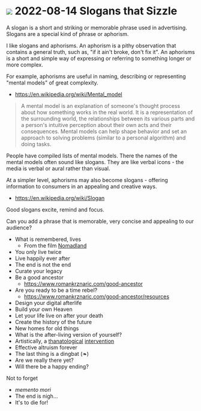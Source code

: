 # [![](https://pushme-pullyou.github.io/tootoo-2022/assets/icons/mark-github.svg )]( https://github.com/evereverland/2022/blob/main/pages/journal.md "Source code on GitHub" ) 2022-08-14 Slogans that Sizzle
A slogan is a short and striking or memorable phrase used in advertising. Slogans are a special kind of phrase or aphorism.

I like slogans and aphorisms. An aphorism is a pithy observation that contains a general truth, such as, "if it ain't broke, don't fix it". An aphorisms is a short and simple way of expressing or referring to something longer or more complex.

For example, aphorisms are useful in naming, describing or representing "mental models" of great complexity.

* https://en.wikipedia.org/wiki/Mental_model

> A mental model is an explanation of someone's thought process about how something works in the real world. It is a representation of the surrounding world, the relationships between its various parts and a person's intuitive perception about their own acts and their consequences. Mental models can help shape behavior and set an approach to solving problems (similar to a personal algorithm) and doing tasks.

People have compiled lists of mental models. There the names of the mental models often sound like slogans. They are like verbal icons - the media is verbal or aural rather than visual.

At a simpler level, aphorisms may also become slogans - offering information to consumers in an appealing and creative ways.

* https://en.wikipedia.org/wiki/Slogan

Good slogans excite, remind and focus.

Can you add a phrase that is memorable, very concise and appealing to our audience?

* What is remembered, lives
  * From the film [Nomadland]( https://www.imdb.com/title/tt9770150/characters/nm0000531 )
* You only live twice
* Live happily ever after
* The end is not the end
* Curate your legacy
* Be a good ancestor
  * https://www.romankrznaric.com/good-ancestor
* Are you ready to be a time rebel?
  * https://www.romankrznaric.com/good-ancestor/resources
* Design your digital afterlife
* Build your own Heaven
* Let your life live on after your death
* Create the history of the future
* New homes for old things
* What is the after-living version of yourself?
* Artistically, a [thanatological]( https://en.wikipedia.org/wiki/Thanatology ) [intervention]( https://en.wikipedia.org/wiki/Art_intervention )
* Effective altruism forever
* The last thing is a dingbat (❧)
* Are we really there yet?
* Will there be a happy ending?

Not to forget

* _memento mori_
* The end is nigh...
* It's to die for!

</details>